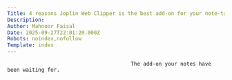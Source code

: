 ```yaml
---
Title: 4 reasons Joplin Web Clipper is the best add-on for your note-taking setup
Description: 
Author: Mahnoor Faisal
Date: 2025-09-27T22:01:20.000Z
Robots: noindex,nofollow
Template: index
---
```


                                            The add-on your notes have been waiting for.
                                        